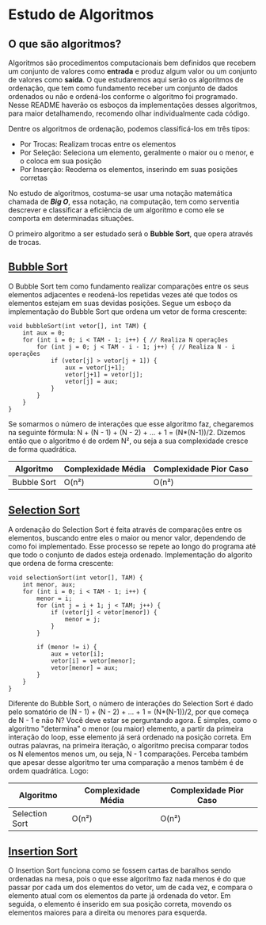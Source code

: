 # Estudo de Algoritmos

## O que são algoritmos? 
Algoritmos são procedimentos computacionais bem definidos que recebem um conjunto de valores como **entrada** e produz algum valor ou um conjunto de valores como **saída**. O que estudaremos aqui serão os algoritmos de ordenação, que tem como fundamento receber um conjunto de dados ordenados ou não e ordená-los conforme o algoritmo foi programado. Nesse README haverão os esboços da implementações desses algoritmos, para maior detalhamendo, recomendo olhar individualmente cada código. 

Dentre os algoritmos de ordenação, podemos classificá-los em três tipos:
- Por Trocas: Realizam trocas entre os elementos
- Por Seleção: Seleciona um elemento, geralmente o maior ou o menor, e o coloca em sua posição
- Por Inserção: Reoderna os elementos, inserindo em suas posições corretas

No estudo de algoritmos, costuma-se usar uma notação matemática chamada de **_Big O_**, essa notação, na computação, tem como serventia descrever e classificar a eficiência de um algoritmo e como ele se comporta em determinadas situações.

O primeiro algoritmo a ser estudado será o **Bubble Sort**, que opera através de trocas.

## [Bubble Sort](https://github.com/VictorHSLito/Estudo-de-Algoritmos/blob/main/Algoritmos/BubbleSort.c)
O Bubble Sort tem como fundamento realizar comparações entre os seus elementos adjacentes e reodená-los repetidas vezes até que todos os elementos estejam em suas devidas posições. Segue um esboço da implementação do Bubble Sort que ordena um vetor de forma crescente:
```
void bubbleSort(int vetor[], int TAM) {
    int aux = 0;
    for (int i = 0; i < TAM - 1; i++) { // Realiza N operações
        for (int j = 0; j < TAM - i - 1; j++) { // Realiza N - i operações
            if (vetor[j] > vetor[j + 1]) {
                aux = vetor[j+1];
                vetor[j+1] = vetor[j];
                vetor[j] = aux;
            }
        }
    }
}
```
Se somarmos o número de interações que esse algoritmo faz, chegaremos na seguinte fórmula: N + (N - 1) + (N - 2) + ... + 1 = (N*(N-1))/2. Dizemos então que o algoritmo é de ordem N², ou seja a sua complexidade cresce de forma quadrática. 

| Algoritmo     | Complexidade Média | Complexidade Pior Caso |
| ------------- | ------------------ | ---------------------- |
| Bubble Sort   | O(n²)              | O(n²)                  |

## [Selection Sort](https://github.com/VictorHSLito/Estudo-de-Algoritmos/blob/main/Algoritmos/SelectionSort.c)
A ordenação do Selection Sort é feita através de comparações entre os elementos, buscando entre eles o maior ou menor valor, dependendo de como foi implementado. Esse processo se repete ao longo do programa até que todo o conjunto de dados esteja ordenado. Implementação do algorito que ordena de forma crescente: 
```
void selectionSort(int vetor[], TAM) {
    int menor, aux;
    for (int i = 0; i < TAM - 1; i++) {
        menor = i;
        for (int j = i + 1; j < TAM; j++) { 
            if (vetor[j] < vetor[menor]) {
                menor = j;
            }
        }
        
        if (menor != i) {
            aux = vetor[i];
            vetor[i] = vetor[menor];
            vetor[menor] = aux;
        }
    }
}
```
Diferente do Bubble Sort, o número de interações do Selection Sort é dado pelo somatório de (N - 1) + (N - 2) + ... + 1 = (N*(N-1))/2, por que começa de N - 1 e não N? Você deve estar se perguntando agora. É simples, como o algoritmo "determina" o menor (ou maior) elemento, a partir da primeira interação do loop, esse elemento já será ordenado na posição correta. Em outras palavras, na primeira iteração, o algoritmo precisa comparar todos os N elementos menos um, ou seja, N - 1 comparações.
Perceba também que apesar desse algoritmo ter uma comparação a menos também é de ordem quadrática. Logo:

| Algoritmo     | Complexidade Média | Complexidade Pior Caso |
| ------------- | ------------------ | ---------------------- |
| Selection Sort   | O(n²)              | O(n²)                  |

## [Insertion Sort](https://github.com/VictorHSLito/Estudo-de-Algoritmos/blob/main/Algoritmos/InsertionSort.c)
O Insertion Sort funciona como se fossem cartas de baralhos sendo ordenadas na mesa, pois o que esse algoritmo faz nada menos é do que passar por cada um dos elementos do vetor, um de cada vez, e compara o elemento atual com os elementos da parte já ordenada do vetor. Em seguida, o elemento é inserido em sua posição correta, movendo os elementos maiores para a direita ou menores para esquerda.